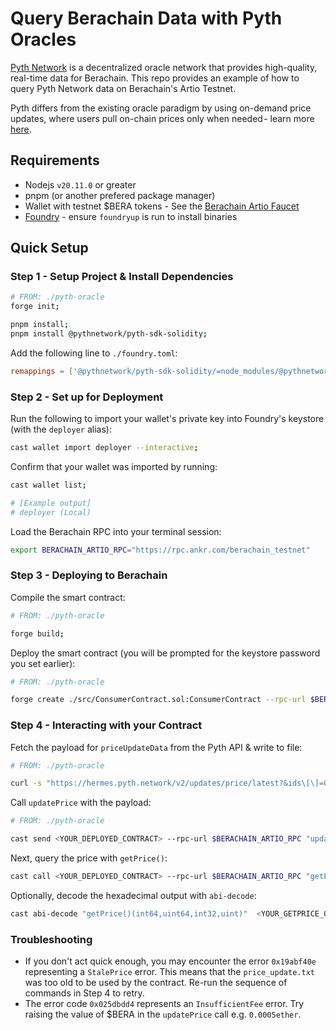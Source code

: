 # Query Berachain Data with Pyth Oracles

[Pyth Network](https://pyth.network/) is a decentralized oracle network that provides high-quality, real-time data for Berachain. This repo provides an example of how to query Pyth Network data on Berachain's Artio Testnet.

Pyth differs from the existing oracle paradigm by using on-demand price updates, where users pull on-chain prices only when needed - learn more [here](https://pyth.network/blog/pyth-a-new-model-to-the-price-oracle).

## Requirements

- Nodejs `v20.11.0` or greater
- pnpm (or another prefered package manager)
- Wallet with testnet $BERA tokens - See the [Berachain Artio Faucet](https://artio.faucet.berachain.com)
- [Foundry](https://book.getfoundry.sh/getting-started/installation) - ensure `foundryup` is run to install binaries

## Quick Setup

### Step 1 - Setup Project & Install Dependencies

```bash
# FROM: ./pyth-oracle
forge init;

pnpm install;
pnpm install @pythnetwork/pyth-sdk-solidity;
```

Add the following line to `./foundry.toml`:

```toml
remappings = ['@pythnetwork/pyth-sdk-solidity/=node_modules/@pythnetwork/pyth-sdk-solidity']
```

### Step 2 - Set up for Deployment

Run the following to import your wallet's private key into Foundry's keystore (with the `deployer` alias):

```bash
cast wallet import deployer --interactive;
```

Confirm that your wallet was imported by running:

```bash
cast wallet list;

# [Example output]
# deployer (Local)
```

Load the Berachain RPC into your terminal session:

```bash
export BERACHAIN_ARTIO_RPC="https://rpc.ankr.com/berachain_testnet"
```

### Step 3 - Deploying to Berachain

Compile the smart contract:

```bash
# FROM: ./pyth-oracle

forge build;
```

Deploy the smart contract (you will be prompted for the keystore password you set earlier):

```bash
# FROM: ./pyth-oracle

forge create ./src/ConsumerContract.sol:ConsumerContract --rpc-url $BERACHAIN_ARTIO_RPC --account deployer
```

### Step 4 - Interacting with your Contract

Fetch the payload for `priceUpdateData` from the Pyth API & write to file:

```bash
# FROM: ./pyth-oracle

curl -s "https://hermes.pyth.network/v2/updates/price/latest?&ids\[\]=0xff61491a931112ddf1bd8147cd1b641375f79f5825126d665480874634fd0ace" | sed -n 's/.*"data":\["\([^"]*\)"\].*/\1/p' > price_update.txt
```

Call `updatePrice` with the payload:

```bash
# FROM: ./pyth-oracle

cast send <YOUR_DEPLOYED_CONTRACT> --rpc-url $BERACHAIN_ARTIO_RPC "updatePrice(bytes[])"  "[0x`cat price_update.txt`]" --account deployer --value 0.0001ether
```

Next, query the price with `getPrice()`:

```bash
cast call <YOUR_DEPLOYED_CONTRACT> --rpc-url $BERACHAIN_ARTIO_RPC "getPrice()"
```

Optionally, decode the hexadecimal output with `abi-decode`:

```bash
cast abi-decode "getPrice()(int64,uint64,int32,uint)"  <YOUR_GETPRICE_OUTPUT>
```

### Troubleshooting

- If you don't act quick enough, you may encounter the error `0x19abf40e` representing a `StalePrice` error. This means that the `price_update.txt` was too old to be used by the contract. Re-run the sequence of commands in Step 4 to retry.
- The error code `0x025dbdd4` represents an `InsufficientFee` error. Try raising the value of $BERA in the `updatePrice` call e.g. `0.0005ether`.
